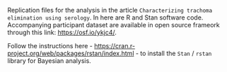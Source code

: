 Replication files for the analysis in the article `Characterizing trachoma elimination using serology`. 
In here are R and Stan software code. 
Accompanying participant dataset are available in open source frameork through this link: https://osf.io/ykjc4/.

Follow the instructions here - https://cran.r-project.org/web/packages/rstan/index.html - to install the `Stan` / `rstan` library for Bayesian analysis. 
